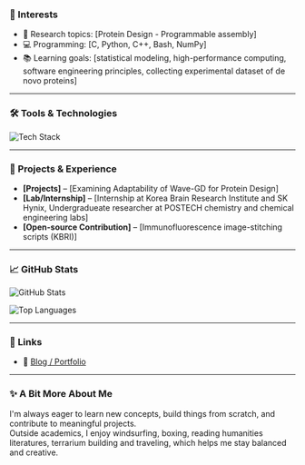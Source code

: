### 🎯 Interests

- 🔬 Research topics: [Protein Design - Programmable assembly]
- 💻 Programming: [C, Python, C++, Bash, NumPy]
- 📚 Learning goals: [statistical modeling, high-performance computing, software engineering principles, collecting experimental dataset of de novo proteins]

---

### 🛠️ Tools & Technologies

![Tech Stack](https://skillicons.dev/icons?i=python,cpp,linux,bash,git,latex,vscode,github)

---

### 📂 Projects & Experience

- **[Projects]** – [Examining Adaptability of Wave-GD for Protein Design]
- **[Lab/Internship]** – [Internship at Korea Brain Research Institute and SK Hynix, Undergradueate researcher at POSTECH chemistry and chemical engineering labs]
- **[Open-source Contribution]** – [Immunofluorescence image-stitching scripts (KBRI)]

---

### 📈 GitHub Stats

![GitHub Stats](https://github-readme-stats.vercel.app/api?username=your-username&show_icons=true&theme=default&hide=prs)

![Top Languages](https://github-readme-stats.vercel.app/api/top-langs/?username=your-username&layout=compact&hide=html,css)

---

### 🔗 Links

- 📝 [Blog / Portfolio]([https://velog.io/@ymleegit/posts])
  
---

### ✨ A Bit More About Me

I'm always eager to learn new concepts, build things from scratch, and contribute to meaningful projects.  
Outside academics, I enjoy windsurfing, boxing, reading humanities literatures, terrarium building and traveling, which helps me stay balanced and creative.

